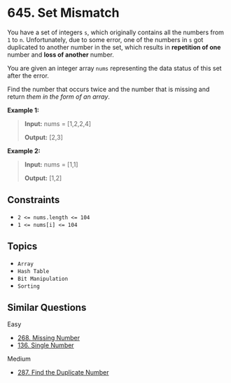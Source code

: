 # 645. Set Mismatch

You have a set of integers `s`, which originally contains all the numbers from `1` to `n`. Unfortunately, due to some error, one of the numbers in `s` got duplicated to another number in the set, which results in **repetition of one** number and **loss of another** number.

You are given an integer array `nums` representing the data status of this set after the error.

Find the number that occurs twice and the number that is missing and return _them in the form of an array_.

**Example 1:**

> **Input:** nums = \[1,2,2,4\]
>
> **Output:** \[2,3\]

**Example 2:**

>
> **Input:** nums = \[1,1\]
>
> **Output:** \[1,2\]

## Constraints

* `2 <= nums.length <= 104`
* `1 <= nums[i] <= 104`

## Topics

* `Array`
* `Hash Table`
* `Bit Manipulation`
* `Sorting`

## Similar Questions

Easy

* [268. Missing Number](268_missing_number.md)
* [136. Single Number](136_single_number.md)

Medium

* [287. Find the Duplicate Number](287_find_the_duplicate_number.md)

